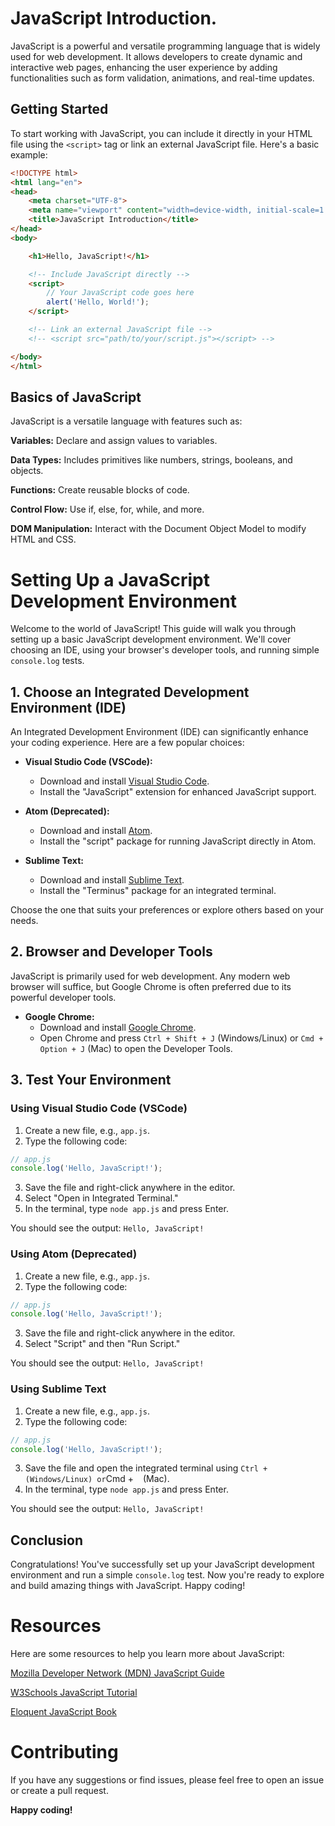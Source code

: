 # JavaScript Introduction.

JavaScript is a powerful and versatile programming language that is widely used for web development. It allows developers to create dynamic and interactive web pages, enhancing the user experience by adding functionalities such as form validation, animations, and real-time updates.

## Getting Started

To start working with JavaScript, you can include it directly in your HTML file using the `<script>` tag or link an external JavaScript file. Here's a basic example:

```html
<!DOCTYPE html>
<html lang="en">
<head>
    <meta charset="UTF-8">
    <meta name="viewport" content="width=device-width, initial-scale=1.0">
    <title>JavaScript Introduction</title>
</head>
<body>

    <h1>Hello, JavaScript!</h1>

    <!-- Include JavaScript directly -->
    <script>
        // Your JavaScript code goes here
        alert('Hello, World!');
    </script>

    <!-- Link an external JavaScript file -->
    <!-- <script src="path/to/your/script.js"></script> -->

</body>
</html>
```
## Basics of JavaScript

JavaScript is a versatile language with features such as:

**Variables:** Declare and assign values to variables.

**Data Types:** Includes primitives like numbers, strings, booleans, and objects.

**Functions:** Create reusable blocks of code.

**Control Flow:** Use if, else, for, while, and more.

**DOM Manipulation:** Interact with the Document Object Model to modify HTML and CSS.

# Setting Up a JavaScript Development Environment

Welcome to the world of JavaScript! This guide will walk you through setting up a basic JavaScript development environment. We'll cover choosing an IDE, using your browser's developer tools, and running simple `console.log` tests.

## 1. Choose an Integrated Development Environment (IDE)

An Integrated Development Environment (IDE) can significantly enhance your coding experience. Here are a few popular choices:

- **Visual Studio Code (VSCode):**
  - Download and install [Visual Studio Code](https://code.visualstudio.com/).
  - Install the "JavaScript" extension for enhanced JavaScript support.

- **Atom (Deprecated):**
  - Download and install [Atom](https://atom.io/).
  - Install the "script" package for running JavaScript directly in Atom.

- **Sublime Text:**
  - Download and install [Sublime Text](https://www.sublimetext.com/).
  - Install the "Terminus" package for an integrated terminal.

Choose the one that suits your preferences or explore others based on your needs.

## 2. Browser and Developer Tools

JavaScript is primarily used for web development. Any modern web browser will suffice, but Google Chrome is often preferred due to its powerful developer tools.

- **Google Chrome:**
  - Download and install [Google Chrome](https://www.google.com/chrome/).
  - Open Chrome and press `Ctrl + Shift + J` (Windows/Linux) or `Cmd + Option + J` (Mac) to open the Developer Tools.

## 3. Test Your Environment

### Using Visual Studio Code (VSCode)

1. Create a new file, e.g., `app.js`.
2. Type the following code:

```javascript
// app.js
console.log('Hello, JavaScript!');
```

3. Save the file and right-click anywhere in the editor.
4. Select "Open in Integrated Terminal."
5. In the terminal, type `node app.js` and press Enter.

You should see the output: `Hello, JavaScript!`

### Using Atom (Deprecated)

1. Create a new file, e.g., `app.js`.
2. Type the following code:

```javascript
// app.js
console.log('Hello, JavaScript!');
```

3. Save the file and right-click anywhere in the editor.
4. Select "Script" and then "Run Script."

You should see the output: `Hello, JavaScript!`

### Using Sublime Text

1. Create a new file, e.g., `app.js`.
2. Type the following code:

```javascript
// app.js
console.log('Hello, JavaScript!');
```

3. Save the file and open the integrated terminal using `Ctrl + ` ` (Windows/Linux) or `Cmd + ` ` (Mac).
4. In the terminal, type `node app.js` and press Enter.

You should see the output: `Hello, JavaScript!`

## Conclusion

Congratulations! You've successfully set up your JavaScript development environment and run a simple `console.log` test. Now you're ready to explore and build amazing things with JavaScript. Happy coding!

# Resources
Here are some resources to help you learn more about JavaScript:

[Mozilla Developer Network (MDN) JavaScript Guide](https://developer.mozilla.org/en-US/docs/Web/JavaScript/Guide)

[W3Schools JavaScript Tutorial](https://www.w3schools.com/js/)

[Eloquent JavaScript Book](https://eloquentjavascript.net/)

# Contributing

If you have any suggestions or find issues, please feel free to open an issue or create a pull request.

**Happy coding!**